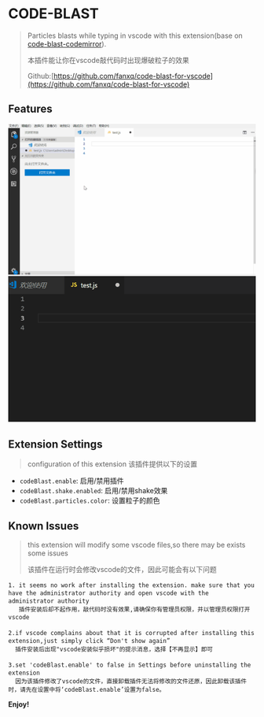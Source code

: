 # CODE-BLAST

> Particles blasts while typing in vscode with this extension(base on [code-blast-codemirror](https://github.com/chinchang/code-blast-codemirror)).
>
> 本插件能让你在vscode敲代码时出现爆破粒子的效果
>
> Github:[https://github.com/fanxq/code-blast-for-vscode](https://github.com/fanxq/code-blast-for-vscode) 

## Features

![](https://github.com/fanxq/code-blast-for-vscode/blob/master/images/feature1.gif)
![](https://github.com/fanxq/code-blast-for-vscode/blob/master/images/feature2.gif)

## Extension Settings

> configuration of this extension 该插件提供以下的设置
* `codeBlast.enable`: 启用/禁用插件
* `codeBlast.shake.enabled`: 启用/禁用shake效果
* `codeBlast.particles.color`: 设置粒子的颜色

## Known Issues

> this extension will modify some vscode files,so there may be exists some issues
>
> 该插件在运行时会修改vscode的文件，因此可能会有以下问题

    1. it seems no work after installing the extension. make sure that you have the administrator authority and open vscode with the administrator authority
       插件安装后却不起作用，敲代码时没有效果,请确保你有管理员权限，并以管理员权限打开vscode

    2.if vscode complains about that it is corrupted after installing this extension,just simply click “Don't show again”
      插件安装后出现"vscode安装似乎损坏"的提示消息，选择【不再显示】即可
    
    3.set 'codeBlast.enable' to false in Settings before uninstalling the extension
      因为该插件修改了vscode的文件，直接卸载插件无法将修改的文件还原，因此卸载该插件时，请先在设置中将‘codeBlast.enable’设置为false。


**Enjoy!**